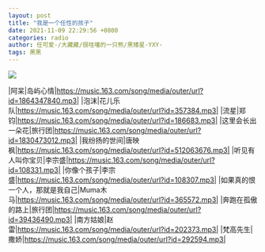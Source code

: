 ```yaml
---
layout: post
title: "我是一个任性的孩子"
date: 2021-11-09 22:29:56 +0800
categories: radio
author: 任可爱-/大藏藏/很哇噻的一只熊/黑矮星-YXY-
tags: 黑黑
---
```

![]({{site.baseurl}}/images/cover_20211109.jpg)

|阿呆|岛屿心情|https://music.163.com/song/media/outer/url?id=1864347840.mp3|
|泡沫|花儿乐队|https://music.163.com/song/media/outer/url?id=357384.mp3|
|流星|郑钧|https://music.163.com/song/media/outer/url?id=186683.mp3|
|这里会长出一朵花|旅行团|https://music.163.com/song/media/outer/url?id=1830473012.mp3|
|我纷扬的世间|唐映枫|https://music.163.com/song/media/outer/url?id=512063676.mp3|
|听见有人叫你宝贝|李宗盛|https://music.163.com/song/media/outer/url?id=108331.mp3|
|你像个孩子|李宗盛|https://music.163.com/song/media/outer/url?id=108307.mp3|
|如果真的恨一个人，那就是我自己|Muma木马|https://music.163.com/song/media/outer/url?id=365572.mp3|
|奔跑在孤傲的路上|旅行团|https://music.163.com/song/media/outer/url?id=39436490.mp3|
|南方姑娘|赵雷|https://music.163.com/song/media/outer/url?id=202373.mp3|
|梵高先生|撒娇|https://music.163.com/song/media/outer/url?id=292594.mp3|

